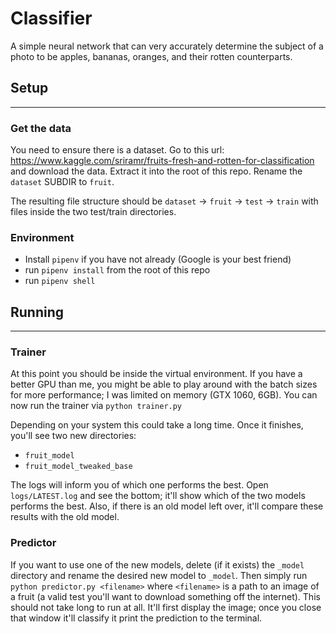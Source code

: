 # Classifier

A simple neural network that can very accurately determine the subject of a photo to be apples, bananas, oranges, and their rotten counterparts.

## Setup
---
### Get the data
You need to ensure there is a dataset. Go to this url: https://www.kaggle.com/sriramr/fruits-fresh-and-rotten-for-classification and download the data. Extract it into the root of this repo. Rename the `dataset` SUBDIR to `fruit`.

The resulting file structure should be `dataset` -> `fruit` -> `test` -> `train` with files inside the two test/train directories.

### Environment
- Install `pipenv` if you have not already (Google is your best friend)
- run `pipenv install` from the root of this repo
- run `pipenv shell`


## Running
---
### Trainer
At this point you should be inside the virtual environment. If you have a better GPU than me, you might be able to play around with the batch sizes for more performance; I was limited on memory (GTX 1060, 6GB). You can now run the trainer via `python trainer.py`

Depending on your system this could take a long time. Once it finishes, you'll see two new directories:
- `fruit_model`
- `fruit_model_tweaked_base`

The logs will inform you of which one performs the best. Open `logs/LATEST.log` and see the bottom; it'll show which of the two models performs the best. Also, if there is an old model left over, it'll compare these results with the old model.

### Predictor
If you want to use one of the new models, delete (if it exists) the `_model` directory and rename the desired new model to `_model`. Then simply run `python predictor.py <filename>` where `<filename>` is a path to an image of a fruit (a valid test you'll want to download something off the internet). This should not take long to run at all. It'll first display the image; once you close that window it'll classify it print the prediction to the terminal.